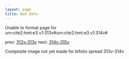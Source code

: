```yaml
---
layout: page
title: Bad data
---
```


Unable to format page for urn:cite2:hmt:e3.v1:313v#urn:cite2:hmt:e3.v1:314v#

prev: [312v-313v](../312v-313v/) next: [314v-315v](../314v-315v/)

Composite image not yet made for bifolio spread 313v-314v

